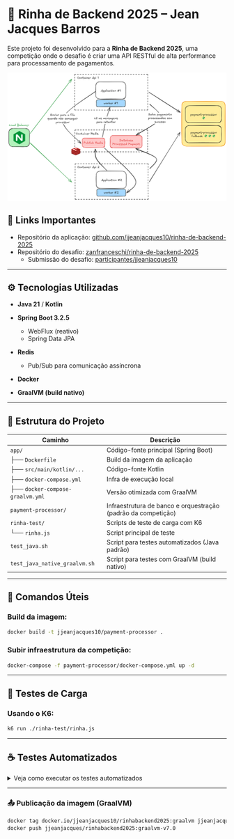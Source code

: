 # 🐔 Rinha de Backend 2025 – Jean Jacques Barros

Este projeto foi desenvolvido para a **Rinha de Backend 2025**, uma competição onde o desafio é criar uma API RESTful de
alta performance para processamento de pagamentos.

![Arquitetura da Aplicação](./arquitetura.png)

## 🔗 Links Importantes

- Repositório da
  aplicação: [github.com/jjeanjacques10/rinha-de-backend-2025](https://github.com/jjeanjacques10/rinha-de-backend-2025)
- Repositório do desafio: [zanfranceschi/rinha-de-backend-2025](https://github.com/zanfranceschi/rinha-de-backend-2025)
    - Submissão do
      desafio: [participantes/jjeanjacques10](https://github.com/zanfranceschi/rinha-de-backend-2025/tree/main/participantes/jjeanjacques10)

---

## ⚙️ Tecnologias Utilizadas

* **Java 21** / **Kotlin**
* **Spring Boot 3.2.5**

    * WebFlux (reativo)
    * Spring Data JPA
* **Redis**

    * Pub/Sub para comunicação assíncrona
* **Docker**
* **GraalVM (build nativo)**

---

## 📁 Estrutura do Projeto

| Caminho                          | Descrição                                                     |
|----------------------------------|---------------------------------------------------------------|
| `app/`                           | Código-fonte principal (Spring Boot)                          |
| ├── `Dockerfile`                 | Build da imagem da aplicação                                  |
| ├── `src/main/kotlin/...`        | Código-fonte Kotlin                                           |
| ├── `docker-compose.yml`         | Infra de execução local                                       |
| ├── `docker-compose-graalvm.yml` | Versão otimizada com GraalVM                                  |
| `payment-processor/`             | Infraestrutura de banco e orquestração (padrão da competição) |
| `rinha-test/`                    | Scripts de teste de carga com K6                              |
| └── `rinha.js`                   | Script principal de teste                                     |
| `test_java.sh`                   | Script para testes automatizados (Java padrão)                |
| `test_java_native_graalvm.sh`    | Script para testes com GraalVM (build nativo)                 |

---

## 🐳 Comandos Úteis

### Build da imagem:

```bash
docker build -t jjeanjacques10/payment-processor .
```

### Subir infraestrutura da competição:

```bash
docker-compose -f payment-processor/docker-compose.yml up -d
```

---

## 🧪 Testes de Carga

### Usando o K6:

```bash
k6 run ./rinha-test/rinha.js
```

---

## ☕ Testes Automatizados

<details>
<summary>Veja como executar os testes automatizados</summary>

### 🔹 Testes Java (modo padrão)

Script: `test_java.sh`

Etapas:

1. Compila e empacota o projeto (Maven)
2. Constrói a imagem Docker
3. Sobe infraestrutura com Docker Compose
4. Executa o teste de carga com K6

```bash
./test_java.sh
```

---

### 🔹 Testes com GraalVM (build nativo)

Script: `test_java_native_graalvm.sh`

Etapas:

1. Gera o executável nativo com GraalVM
2. Sobe infra com Docker Compose específico
3. Executa os testes com K6

```bash
./test_java_native_graalvm.sh
```

</details>

---

### 📤 Publicação da imagem (GraalVM)

```bash
docker tag docker.io/jjeanjacques10/rinhabackend2025:graalvm jjeanjacques/rinhabackend2025:graalvm-v7.0
docker push jjeanjacques/rinhabackend2025:graalvm-v7.0
```